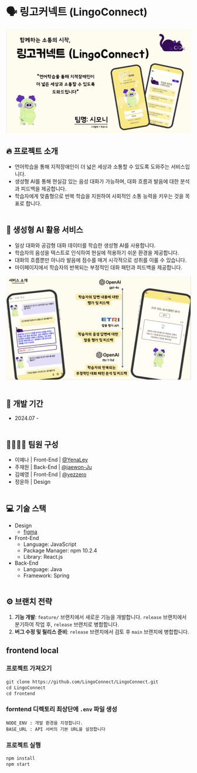 # 🗣️ 링고커넥트 (LingoConnect)
![링고커넥트1](./images/img1.png)

## 🔥 프로젝트 소개
- 언어학습을 통해 지적장애인이 더 넓은 세상과 소통할 수 있도록 도와주는 서비스입니다.
- 생성형 AI를 통해 현실감 있는 음성 대화가 가능하며, 대화 흐름과 발음에 대한 분석과 피드백을 제공합니다.
- 학습자에게 맞춤형으로 반복 학습을 지원하여 사회적인 소통 능력을 키우는 것을 목표로 합니다.
<br></br>
## 🌟 생성형 AI 활용 서비스
- 일상 대화와 공감형 대화 데이터를 학습한 생성형 AI를 사용합니다.
- 학습자의 음성을 텍스트로 인식하여 현실에 적용하기 쉬운 환경을 제공합니다.
- 대화의 흐름뿐만 아니라 발음에 점수를 매겨 시각적으로 성취를 이룰 수 있습니다.
- 마이페이지에서 학습자의 반복되는 부정적인 대화 패턴과 피드백을 제공합니다.

![링고커넥트2](./images/img2.png)
<br></br>
## 🚀 개발 기간
- 2024.07 - 
<br></br>
## 👨‍👩‍👧‍👦 팀원 구성
- 이예나 | Front-End | [@YenaLey](https://github.com/YenaLey)
- 주재원 | Back-End | [@jaewon-Ju](https://github.com/jaewon-ju)
- 김예영 | Front-End | [@yezzero](https://github.com/yezzero)
- 정윤하 | Design
<br></br>
## 💻 기술 스택
- Design
  - <a href="https://www.figma.com/design/gqZCozFYBEP1Yu1ThoLvMm/%EC%83%88%EC%8B%B9%ED%95%B4%EC%BB%A4%ED%86%A4?node-id=0-1&t=rPEXG1J575Ev7A3j-1">figma</a>
- Front-End
  - Language: JavaScript
  - Package Manager: npm 10.2.4
  - Library: React.js
- Back-End
  - Language: Java
  - Framework: Spring
<br></br>
## ⚙️ 브랜치 전략
1. **기능 개발**: `feature/` 브랜치에서 새로운 기능을 개발합니다. `release` 브랜치에서 분기하여 작업 후, `release` 브랜치로 병합합니다.
2. **버그 수정 및 릴리스 준비**: `release` 브랜치에서 검토 후 `main` 브랜치에 병합합니다.
## frontend local
### 프로젝트 가져오기
```
git clone https://github.com/LingoConnect/LingoConnect.git
cd LingoConnect
cd frontend
```
### forntend 디렉토리 최상단에 `.env` 파일 생성
```
NODE_ENV : 개발 환경을 지정합니다.
BASE_URL : API 서버의 기본 URL을 설정합니다
```
### 프로젝트 실행
```
npm install
npm start
```

